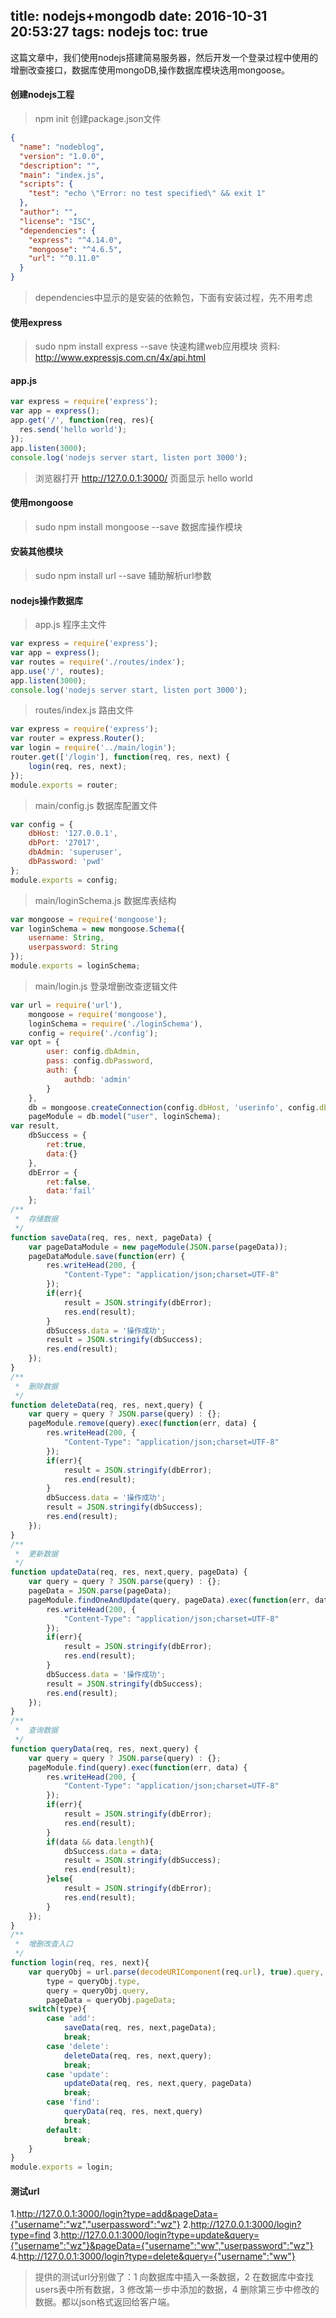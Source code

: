 title: nodejs+mongodb
date: 2016-10-31 20:53:27
tags: nodejs
toc: true
---
这篇文章中，我们使用nodejs搭建简易服务器，然后开发一个登录过程中使用的增删改查接口，数据库使用mongoDB,操作数据库模块选用mongoose。

#### 创建nodejs工程
>npm init 
>创建package.json文件

```json
{
  "name": "nodeblog",
  "version": "1.0.0",
  "description": "",
  "main": "index.js",
  "scripts": {
    "test": "echo \"Error: no test specified\" && exit 1"
  },
  "author": "",
  "license": "ISC",
  "dependencies": {
    "express": "^4.14.0",
    "mongoose": "^4.6.5",
    "url": "^0.11.0"
  }
}
```
>dependencies中显示的是安装的依赖包，下面有安装过程，先不用考虑

#### 使用express
>sudo npm install express --save
>快速构建web应用模块 资料: http://www.expressjs.com.cn/4x/api.html

#### app.js
```javascript
var express = require('express');
var app = express();
app.get('/', function(req, res){
  res.send('hello world');
});
app.listen(3000);
console.log('nodejs server start, listen port 3000');
```
>浏览器打开 http://127.0.0.1:3000/ 页面显示 hello world

#### 使用mongoose
>sudo npm install mongoose --save
>数据库操作模块

#### 安装其他模块
>sudo npm install url --save
>辅助解析url参数

#### nodejs操作数据库
>app.js 程序主文件
```javascript
var express = require('express');
var app = express();
var routes = require('./routes/index');
app.use('/', routes);
app.listen(3000);
console.log('nodejs server start, listen port 3000');
```

>routes/index.js 路由文件
```javascript
var express = require('express');
var router = express.Router();
var login = require('../main/login');
router.get(['/login'], function(req, res, next) {
    login(req, res, next);
});
module.exports = router;
```

>main/config.js 数据库配置文件
```javascript
var config = {
	dbHost: '127.0.0.1',
	dbPort: '27017',
	dbAdmin: 'superuser',
	dbPassword: 'pwd'
};
module.exports = config;
```

>main/loginSchema.js 数据库表结构
```javascript
var mongoose = require('mongoose');
var loginSchema = new mongoose.Schema({
	username: String,
	userpassword: String
});
module.exports = loginSchema;
```

>main/login.js 登录增删改查逻辑文件
```javascript
var url = require('url'),
    mongoose = require('mongoose'),
    loginSchema = require('./loginSchema'),
    config = require('./config');
var opt = {
        user: config.dbAdmin,
        pass: config.dbPassword,
        auth: {
            authdb: 'admin'
        }
    },
    db = mongoose.createConnection(config.dbHost, 'userinfo', config.dbPort, opt),
    pageModule = db.model("user", loginSchema);
var result,
    dbSuccess = {
    	ret:true,
    	data:{}
    }, 
    dbError = {
    	ret:false,
    	data:'fail'
    };
/**
 *  存储数据
 */
function saveData(req, res, next, pageData) {
    var pageDataModule = new pageModule(JSON.parse(pageData));
    pageDataModule.save(function(err) {
        res.writeHead(200, {
            "Content-Type": "application/json;charset=UTF-8"
        });
        if(err){
            result = JSON.stringify(dbError);
            res.end(result);
        }
        dbSuccess.data = '操作成功';
        result = JSON.stringify(dbSuccess);
        res.end(result);
    });
}
/**
 *  删除数据
 */
function deleteData(req, res, next,query) {
    var query = query ? JSON.parse(query) : {};
    pageModule.remove(query).exec(function(err, data) {
        res.writeHead(200, {
            "Content-Type": "application/json;charset=UTF-8"
        });
        if(err){
            result = JSON.stringify(dbError);
            res.end(result);
        }
        dbSuccess.data = '操作成功';
        result = JSON.stringify(dbSuccess);
        res.end(result);
    });
}
/**
 *  更新数据
 */
function updateData(req, res, next,query, pageData) {
    var query = query ? JSON.parse(query) : {};
    pageData = JSON.parse(pageData);
    pageModule.findOneAndUpdate(query, pageData).exec(function(err, data) {
        res.writeHead(200, {
            "Content-Type": "application/json;charset=UTF-8"
        });
        if(err){
            result = JSON.stringify(dbError);
            res.end(result);
        }
        dbSuccess.data = '操作成功';
        result = JSON.stringify(dbSuccess);
        res.end(result);
    });
}
/**
 *  查询数据
 */
function queryData(req, res, next,query) {
    var query = query ? JSON.parse(query) : {};
    pageModule.find(query).exec(function(err, data) {
        res.writeHead(200, {
            "Content-Type": "application/json;charset=UTF-8"
        });
        if(err){
            result = JSON.stringify(dbError);
            res.end(result);
        }
        if(data && data.length){
            dbSuccess.data = data;
            result = JSON.stringify(dbSuccess);
            res.end(result);
        }else{
            result = JSON.stringify(dbError);
            res.end(result);
        }
    });
}
/**
 *  增删改查入口
 */
function login(req, res, next){
	var queryObj = url.parse(decodeURIComponent(req.url), true).query,
	    type = queryObj.type,
	    query = queryObj.query,
	    pageData = queryObj.pageData;
	switch(type){
		case 'add':
			saveData(req, res, next,pageData);
			break;
		case 'delete':
			deleteData(req, res, next,query);
			break;
		case 'update':
			updateData(req, res, next,query, pageData)
			break;
		case 'find':
			queryData(req, res, next,query)
			break;
		default:
			break;
	}
}
module.exports = login;
```

#### 测试url
1.http://127.0.0.1:3000/login?type=add&pageData={"username":"wz","userpassword":"wz"}
2.http://127.0.0.1:3000/login?type=find
3.http://127.0.0.1:3000/login?type=update&query={"username":"wz"}&pageData={"username":"ww","userpassword":"wz"}
4.http://127.0.0.1:3000/login?type=delete&query={"username":"ww"}
>提供的测试url分别做了：1 向数据库中插入一条数据，2 在数据库中查找users表中所有数据，3 修改第一步中添加的数据，4 删除第三步中修改的数据。都以json格式返回给客户端。